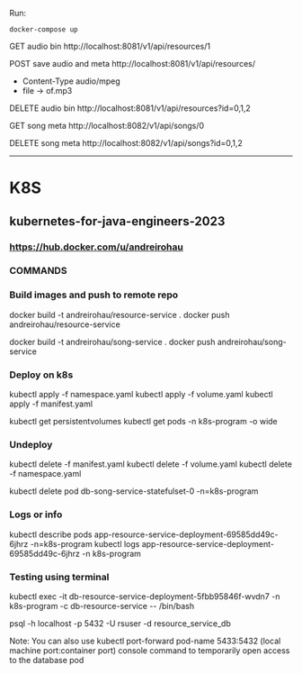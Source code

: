 Run:
 ```
 docker-compose up
 ```





GET audio bin
http://localhost:8081/v1/api/resources/1

POST save audio and meta
http://localhost:8081/v1/api/resources/
- Content-Type audio/mpeg
- file -> of.mp3

DELETE audio bin
http://localhost:8081/v1/api/resources?id=0,1,2



GET song meta
http://localhost:8082/v1/api/songs/0

DELETE song meta
http://localhost:8082/v1/api/songs?id=0,1,2



---
# K8S
## kubernetes-for-java-engineers-2023
### https://hub.docker.com/u/andreirohau

### COMMANDS

### Build images and push to remote repo
docker build -t andreirohau/resource-service .
docker push andreirohau/resource-service

docker build -t andreirohau/song-service .
docker push andreirohau/song-service

### Deploy on k8s
kubectl apply -f namespace.yaml
kubectl apply -f volume.yaml
kubectl apply -f manifest.yaml

kubectl get persistentvolumes
kubectl get pods -n k8s-program -o wide

### Undeploy
kubectl delete -f manifest.yaml
kubectl delete -f volume.yaml
kubectl delete -f namespace.yaml

kubectl delete pod db-song-service-statefulset-0 -n=k8s-program

### Logs or info
kubectl describe pods app-resource-service-deployment-69585dd49c-6jhrz -n=k8s-program
kubectl logs app-resource-service-deployment-69585dd49c-6jhrz -n k8s-program

### Testing using terminal
kubectl exec -it db-resource-service-deployment-5fbb95846f-wvdn7 -n k8s-program -c db-resource-service -- /bin/bash

psql -h localhost -p 5432 -U rsuser -d resource_service_db

Note: You can also use 
kubectl port-forward pod-name 5433:5432 
(local machine port:container port) console command to temporarily open access to the database pod




